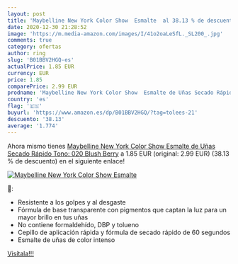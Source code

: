 ```yaml
---
layout: post
title: 'Maybelline New York Color Show  Esmalte  al 38.13 % de descuento'
date: 2020-12-30 21:28:52
image: 'https://m.media-amazon.com/images/I/41o2oaLeSfL._SL200_.jpg'
comments: true
category: ofertas
author: ring
slug: 'B01BBV2HGQ-es'
actualPrice: 1.85 EUR
currency: EUR
price: 1.85
comparePrice: 2.99 EUR
prodname: 'Maybelline New York Color Show  Esmalte de Uñas Secado Rápido  Tono: 020 Blush Berry'
country: 'es'
flag: '🇪🇸'
buyurl: 'https://www.amazon.es/dp/B01BBV2HGQ/?tag=tolees-21'
descuento: '38.13'
average: '1.774'
---
```


Ahora mismo tienes [Maybelline New York Color Show  Esmalte de Uñas Secado Rápido  Tono: 020 Blush Berry](https://www.amazon.es/dp/B01BBV2HGQ/?tag=tolees-21) a 1.85 EUR (original: 2.99 EUR) (38.13 %  de descuento) en el siguiente enlace!

[![Maybelline New York Color Show  Esmalte ](https://m.media-amazon.com/images/I/41o2oaLeSfL._SL200_.jpg)](https://www.amazon.es/dp/B01BBV2HGQ/?tag=tolees-21)

🔎:

- Resistente a los golpes y al desgaste
- Fórmula de base transparente con pigmentos que captan la luz para un mayor brillo en tus uñas
- No contiene formaldehído, DBP y tolueno
- Cepillo de aplicación rápida y fórmula de secado rápido de 60 segundos
- Esmalte de uñas de color intenso

[Visítala!!!](https://www.amazon.es/dp/B01BBV2HGQ/?tag=tolees-21)
